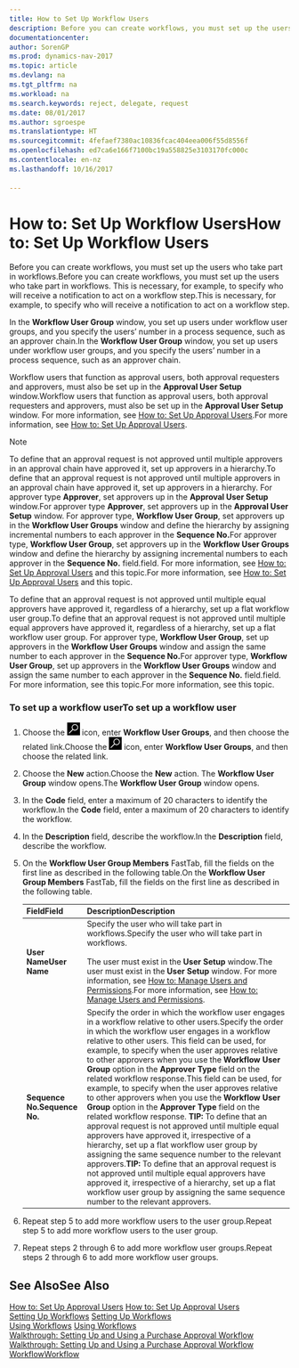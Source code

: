```yaml
---
title: How to Set Up Workflow Users
description: Before you can create workflows, you must set up the users who take part in workflows. This is necessary, for example, to specify who will receive a notification to act on a workflow step.
documentationcenter: 
author: SorenGP
ms.prod: dynamics-nav-2017
ms.topic: article
ms.devlang: na
ms.tgt_pltfrm: na
ms.workload: na
ms.search.keywords: reject, delegate, request
ms.date: 08/01/2017
ms.author: sgroespe
ms.translationtype: HT
ms.sourcegitcommit: 4fefaef7380ac10836fcac404eea006f55d8556f
ms.openlocfilehash: ed7ca6e166f7100bc19a558825e3103170fc000c
ms.contentlocale: en-nz
ms.lasthandoff: 10/16/2017

---
```

# <a name="how-to-set-up-workflow-users"></a><span data-ttu-id="20d2f-104">How to: Set Up Workflow Users</span><span class="sxs-lookup"><span data-stu-id="20d2f-104">How to: Set Up Workflow Users</span></span>
<span data-ttu-id="20d2f-105">Before you can create workflows, you must set up the users who take part in workflows.</span><span class="sxs-lookup"><span data-stu-id="20d2f-105">Before you can create workflows, you must set up the users who take part in workflows.</span></span> <span data-ttu-id="20d2f-106">This is necessary, for example, to specify who will receive a notification to act on a workflow step.</span><span class="sxs-lookup"><span data-stu-id="20d2f-106">This is necessary, for example, to specify who will receive a notification to act on a workflow step.</span></span>  

<span data-ttu-id="20d2f-107">In the **Workflow User Group** window, you set up users under workflow user groups, and you specify the users’ number in a process sequence, such as an approver chain.</span><span class="sxs-lookup"><span data-stu-id="20d2f-107">In the **Workflow User Group** window, you set up users under workflow user groups, and you specify the users’ number in a process sequence, such as an approver chain.</span></span>  

<span data-ttu-id="20d2f-108">Workflow users that function as approval users, both approval requesters and approvers, must also be set up in the **Approval User Setup** window.</span><span class="sxs-lookup"><span data-stu-id="20d2f-108">Workflow users that function as approval users, both approval requesters and approvers, must also be set up in the **Approval User Setup** window.</span></span> <span data-ttu-id="20d2f-109">For more information, see [How to: Set Up Approval Users](across-how-to-set-up-approval-users.md).</span><span class="sxs-lookup"><span data-stu-id="20d2f-109">For more information, see [How to: Set Up Approval Users](across-how-to-set-up-approval-users.md).</span></span>  

> [!NOTE]  
>  <span data-ttu-id="20d2f-110">To define that an approval request is not approved until multiple approvers in an approval chain have approved it, set up approvers in a hierarchy.</span><span class="sxs-lookup"><span data-stu-id="20d2f-110">To define that an approval request is not approved until multiple approvers in an approval chain have approved it, set up approvers in a hierarchy.</span></span> <span data-ttu-id="20d2f-111">For approver type **Approver**, set approvers up in the **Approval User Setup** window.</span><span class="sxs-lookup"><span data-stu-id="20d2f-111">For approver type **Approver**, set approvers up in the **Approval User Setup** window.</span></span> <span data-ttu-id="20d2f-112">For approver type, **Workflow User Group**, set approvers up in the **Workflow User Groups** window and define the hierarchy by assigning incremental numbers to each approver in the **Sequence No.**</span><span class="sxs-lookup"><span data-stu-id="20d2f-112">For approver type, **Workflow User Group**, set approvers up in the **Workflow User Groups** window and define the hierarchy by assigning incremental numbers to each approver in the **Sequence No.**</span></span> <span data-ttu-id="20d2f-113">field.</span><span class="sxs-lookup"><span data-stu-id="20d2f-113">field.</span></span> <span data-ttu-id="20d2f-114">For more information, see [How to: Set Up Approval Users](across-how-to-set-up-approval-users.md) and this topic.</span><span class="sxs-lookup"><span data-stu-id="20d2f-114">For more information, see [How to: Set Up Approval Users](across-how-to-set-up-approval-users.md) and this topic.</span></span>  
>   
>  <span data-ttu-id="20d2f-115">To define that an approval request is not approved until multiple equal approvers have approved it, regardless of a hierarchy, set up a flat workflow user group.</span><span class="sxs-lookup"><span data-stu-id="20d2f-115">To define that an approval request is not approved until multiple equal approvers have approved it, regardless of a hierarchy, set up a flat workflow user group.</span></span> <span data-ttu-id="20d2f-116">For approver type, **Workflow User Group**, set up approvers in the **Workflow User Groups** window and assign the same number to each approver in the **Sequence No.**</span><span class="sxs-lookup"><span data-stu-id="20d2f-116">For approver type, **Workflow User Group**, set up approvers in the **Workflow User Groups** window and assign the same number to each approver in the **Sequence No.**</span></span> <span data-ttu-id="20d2f-117">field.</span><span class="sxs-lookup"><span data-stu-id="20d2f-117">field.</span></span> <span data-ttu-id="20d2f-118">For more information, see this topic.</span><span class="sxs-lookup"><span data-stu-id="20d2f-118">For more information, see this topic.</span></span>  

### <a name="to-set-up-a-workflow-user"></a><span data-ttu-id="20d2f-119">To set up a workflow user</span><span class="sxs-lookup"><span data-stu-id="20d2f-119">To set up a workflow user</span></span>  

1. <span data-ttu-id="20d2f-120">Choose the ![Search for Page or Report](media/ui-search/search_small.png "Search for Page or Report icon") icon, enter **Workflow User Groups**, and then choose the related link.</span><span class="sxs-lookup"><span data-stu-id="20d2f-120">Choose the ![Search for Page or Report](media/ui-search/search_small.png "Search for Page or Report icon") icon, enter **Workflow User Groups**, and then choose the related link.</span></span>  
2. <span data-ttu-id="20d2f-121">Choose the **New** action.</span><span class="sxs-lookup"><span data-stu-id="20d2f-121">Choose the **New** action.</span></span> <span data-ttu-id="20d2f-122">The **Workflow User Group** window opens.</span><span class="sxs-lookup"><span data-stu-id="20d2f-122">The **Workflow User Group** window opens.</span></span>  
3. <span data-ttu-id="20d2f-123">In the **Code** field, enter a maximum of 20 characters to identify the workflow.</span><span class="sxs-lookup"><span data-stu-id="20d2f-123">In the **Code** field, enter a maximum of 20 characters to identify the workflow.</span></span>  
4. <span data-ttu-id="20d2f-124">In the **Description** field, describe the workflow.</span><span class="sxs-lookup"><span data-stu-id="20d2f-124">In the **Description** field, describe the workflow.</span></span>  
5. <span data-ttu-id="20d2f-125">On the **Workflow User Group Members** FastTab, fill the fields on the first line as described in the following table.</span><span class="sxs-lookup"><span data-stu-id="20d2f-125">On the **Workflow User Group Members** FastTab, fill the fields on the first line as described in the following table.</span></span>  

    |<span data-ttu-id="20d2f-126">Field</span><span class="sxs-lookup"><span data-stu-id="20d2f-126">Field</span></span>|<span data-ttu-id="20d2f-127">Description</span><span class="sxs-lookup"><span data-stu-id="20d2f-127">Description</span></span>|  
    |---------------------------------|---------------------------------------|  
    |<span data-ttu-id="20d2f-128">**User Name**</span><span class="sxs-lookup"><span data-stu-id="20d2f-128">**User Name**</span></span>|<span data-ttu-id="20d2f-129">Specify the user who will take part in workflows.</span><span class="sxs-lookup"><span data-stu-id="20d2f-129">Specify the user who will take part in workflows.</span></span><br /><br /> <span data-ttu-id="20d2f-130">The user must exist in the **User Setup** window.</span><span class="sxs-lookup"><span data-stu-id="20d2f-130">The user must exist in the **User Setup** window.</span></span> <span data-ttu-id="20d2f-131">For more information, see [How to: Manage Users and Permissions](ui-how-users-permissions.md).</span><span class="sxs-lookup"><span data-stu-id="20d2f-131">For more information, see [How to: Manage Users and Permissions](ui-how-users-permissions.md).</span></span>|  
    |<span data-ttu-id="20d2f-132">**Sequence No.**</span><span class="sxs-lookup"><span data-stu-id="20d2f-132">**Sequence No.**</span></span>|<span data-ttu-id="20d2f-133">Specify the order in which the workflow user engages in a workflow relative to other users.</span><span class="sxs-lookup"><span data-stu-id="20d2f-133">Specify the order in which the workflow user engages in a workflow relative to other users.</span></span> <span data-ttu-id="20d2f-134">This field can be used, for example, to specify when the user approves relative to other approvers when you use the **Workflow User Group** option in the **Approver Type** field on the related workflow response.</span><span class="sxs-lookup"><span data-stu-id="20d2f-134">This field can be used, for example, to specify when the user approves relative to other approvers when you use the **Workflow User Group** option in the **Approver Type** field on the related workflow response.</span></span> <span data-ttu-id="20d2f-135">**TIP:**  To define that an approval request is not approved until multiple equal approvers have approved it, irrespective of a hierarchy, set up a flat workflow user group by assigning the same sequence number to the relevant approvers.</span><span class="sxs-lookup"><span data-stu-id="20d2f-135">**TIP:**  To define that an approval request is not approved until multiple equal approvers have approved it, irrespective of a hierarchy, set up a flat workflow user group by assigning the same sequence number to the relevant approvers.</span></span>|  
6. <span data-ttu-id="20d2f-136">Repeat step 5 to add more workflow users to the user group.</span><span class="sxs-lookup"><span data-stu-id="20d2f-136">Repeat step 5 to add more workflow users to the user group.</span></span>  
7. <span data-ttu-id="20d2f-137">Repeat steps 2 through 6 to add more workflow user groups.</span><span class="sxs-lookup"><span data-stu-id="20d2f-137">Repeat steps 2 through 6 to add more workflow user groups.</span></span>  

## <a name="see-also"></a><span data-ttu-id="20d2f-138">See Also</span><span class="sxs-lookup"><span data-stu-id="20d2f-138">See Also</span></span>  
<span data-ttu-id="20d2f-139">[How to: Set Up Approval Users](across-how-to-set-up-approval-users.md) </span><span class="sxs-lookup"><span data-stu-id="20d2f-139">[How to: Set Up Approval Users](across-how-to-set-up-approval-users.md) </span></span>  
<span data-ttu-id="20d2f-140">[Setting Up Workflows](across-set-up-workflows.md) </span><span class="sxs-lookup"><span data-stu-id="20d2f-140">[Setting Up Workflows](across-set-up-workflows.md) </span></span>  
<span data-ttu-id="20d2f-141">[Using Workflows](across-use-workflows.md) </span><span class="sxs-lookup"><span data-stu-id="20d2f-141">[Using Workflows](across-use-workflows.md) </span></span>  
<span data-ttu-id="20d2f-142">[Walkthrough: Setting Up and Using a Purchase Approval Workflow](walkthrough-setting-up-and-using-a-purchase-approval-workflow.md) </span><span class="sxs-lookup"><span data-stu-id="20d2f-142">[Walkthrough: Setting Up and Using a Purchase Approval Workflow](walkthrough-setting-up-and-using-a-purchase-approval-workflow.md) </span></span>  
[<span data-ttu-id="20d2f-143">Workflow</span><span class="sxs-lookup"><span data-stu-id="20d2f-143">Workflow</span></span>](across-workflow.md)   


